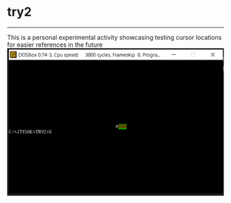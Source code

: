 # try2
***
This is a personal experimental activity showcasing testing cursor locations for easier references in the future
<br/>
![Activity Preview](preview.png)
